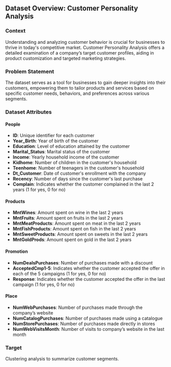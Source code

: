## Dataset Overview: Customer Personality Analysis

### Context

Understanding and analyzing customer behavior is crucial for businesses to thrive in today's competitive market. Customer Personality Analysis offers a detailed examination of a company’s target customer profiles, aiding in product customization and targeted marketing strategies.

### Problem Statement

The dataset serves as a tool for businesses to gain deeper insights into their customers, empowering them to tailor products and services based on specific customer needs, behaviors, and preferences across various segments.

### Dataset Attributes

#### People

- **ID**: Unique identifier for each customer
- **Year_Birth**: Year of birth of the customer
- **Education**: Level of education attained by the customer
- **Marital_Status**: Marital status of the customer
- **Income**: Yearly household income of the customer
- **Kidhome**: Number of children in the customer's household
- **Teenhome**: Number of teenagers in the customer's household
- **Dt_Customer**: Date of customer's enrollment with the company
- **Recency**: Number of days since the customer's last purchase
- **Complain**: Indicates whether the customer complained in the last 2 years (1 for yes, 0 for no)

#### Products

- **MntWines**: Amount spent on wine in the last 2 years
- **MntFruits**: Amount spent on fruits in the last 2 years
- **MntMeatProducts**: Amount spent on meat in the last 2 years
- **MntFishProducts**: Amount spent on fish in the last 2 years
- **MntSweetProducts**: Amount spent on sweets in the last 2 years
- **MntGoldProds**: Amount spent on gold in the last 2 years

#### Promotion

- **NumDealsPurchases**: Number of purchases made with a discount
- **AcceptedCmp1-5**: Indicates whether the customer accepted the offer in each of the 5 campaigns (1 for yes, 0 for no)
- **Response**: Indicates whether the customer accepted the offer in the last campaign (1 for yes, 0 for no)

#### Place

- **NumWebPurchases**: Number of purchases made through the company’s website
- **NumCatalogPurchases**: Number of purchases made using a catalogue
- **NumStorePurchases**: Number of purchases made directly in stores
- **NumWebVisitsMonth**: Number of visits to company’s website in the last month

### Target

Clustering analysis to summarize customer segments.
